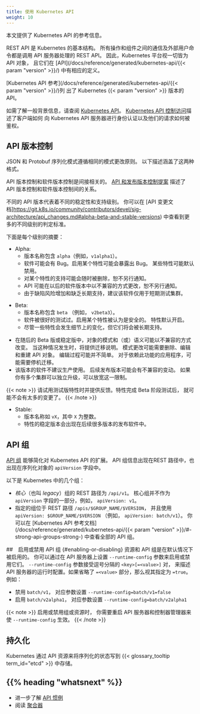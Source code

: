 ```yaml
---
title: 使用 Kubernetes API
weight: 10
---
```


<!-- overview -->

<!--
This section provides reference information for the Kubernetes API.
-->
本文提供了 Kubernetes API 的参考信息。

<!--
The REST API is the fundamental fabric of Kubernetes. All operations and
communications between components, and external user commands are REST API
calls that the API Server handles. Consequently, everything in the Kubernetes
platform is treated as an API object and has a corresponding entry in the
[API](/docs/reference/generated/kubernetes-api/{{< param "version" >}}/).
-->
REST API 是 Kubernetes 的基本结构。
所有操作和组件之间的通信及外部用户命令都是调用 API 服务器处理的 REST API。
因此，Kubernetes 平台视一切皆为 API 对象，
且它们在 [API](/docs/reference/generated/kubernetes-api/{{< param "version" >}}/) 中有相应的定义。

<!--
The [Kubernetes API reference](/docs/reference/generated/kubernetes-api/{{< param "version" >}}/)
lists the API for Kubernetes version {{< param "version" >}}.
-->
[Kubernetes API 参考](/docs/reference/generated/kubernetes-api/{{< param "version" >}}/)列
出了 Kubernetes {{< param "version" >}} 版本的 API。

<!--
For general background information, read
[The Kubernetes API](/docs/concepts/overview/kubernetes-api/).
[Controlling Access to the Kubernetes API](/docs/concepts/security/controlling-access/)
describes how clients can authenticate to the Kubernetes API server, and how their
requests are authorized.
-->
如需了解一般背景信息，请查阅 [Kubernetes API](/zh/docs/concepts/overview/kubernetes-api/)。
[Kubernetes API 控制访问](/zh/docs/concepts/security/controlling-access/)描述了客户端如何
向 Kubernetes API 服务器进行身份认证以及他们的请求如何被鉴权。


<!--
## API versioning
-->
## API 版本控制

<!--
The JSON and Protobuf serialization schemas follow the same guidelines for
schema changes. The following descriptions cover both formats.
-->
JSON 和 Protobuf 序列化模式遵循相同的模式更改原则。
以下描述涵盖了这两种格式。

<!--
The API versioning and software versioning are indirectly related.
The [API and release versioning proposal](https://git.k8s.io/community/contributors/design-proposals/release/versioning.md)
describes the relationship between API versioning and software versioning.
-->
API 版本控制和软件版本控制是间接相关的。
[API 和发布版本控制提案](https://git.k8s.io/community/contributors/design-proposals/release/versioning.md)
描述了 API 版本控制和软件版本控制间的关系。

<!--
Different API versions indicate different levels of stability and support. You
can find more information about the criteria for each level in the
[API Changes documentation](https://git.k8s.io/community/contributors/devel/sig-architecture/api_changes.md#alpha-beta-and-stable-versions).
-->
不同的 API 版本代表着不同的稳定性和支持级别。
你可以在 [API 变更文档]https://git.k8s.io/community/contributors/devel/sig-architecture/api_changes.md#alpha-beta-and-stable-versions)
中查看到更多的不同级别的判定标准。

<!--
Here's a summary of each level:
-->
下面是每个级别的摘要：

<!--
- Alpha:
  - The version names contain `alpha` (for example, `v1alpha1`).
  - The software may contain bugs. Enabling a feature may expose bugs. A
    feature may be disabled by default.
  - The support for a feature may be dropped at any time without notice.
  - The API may change in incompatible ways in a later software release without notice.
  - The software is recommended for use only in short-lived testing clusters,
    due to increased risk of bugs and lack of long-term support.
-->
- Alpha:
  - 版本名称包含 `alpha`（例如，`v1alpha1`）。
  - 软件可能会有 Bug。启用某个特性可能会暴露出 Bug。
    某些特性可能默认禁用。
  - 对某个特性的支持可能会随时被删除，恕不另行通知。
  - API 可能在以后的软件版本中以不兼容的方式更改，恕不另行通知。
  - 由于缺陷风险增加和缺乏长期支持，建议该软件仅用于短期测试集群。

<!--
- Beta:
  - The version names contain `beta` (for example, `v2beta3`).
  - The software is well tested. Enabling a feature is considered safe.
    Features are enabled by default.
  - The support for a feature will not be dropped, though the details may change.
-->
- Beta:
  - 版本名称包含 `beta` （例如， `v2beta3`）。
  - 软件被很好的测试过。启用某个特性被认为是安全的。
    特性默认开启。
  - 尽管一些特性会发生细节上的变化，但它们将会被长期支持。

<!--
  - The schema and/or semantics of objects may change in incompatible ways in
    a subsequent beta or stable release. When this happens, migration
    instructions are provided. Schema changes may require deleting, editing, and
    re-creating API objects. The editing process may not be straightforward.
    The migration may require downtime for applications that rely on the feature.
  - The software is not recommended for production uses. Subsequent releases
    may introduce incompatible changes. If you have multiple clusters which
    can be upgraded independently, you may be able to relax this restriction.
-->
  - 在随后的 Beta 版或稳定版中，对象的模式和（或）语义可能以不兼容的方式改变。
    当这种情况发生时，将提供迁移说明。
     模式更改可能需要删除、编辑和重建 API 对象。
    编辑过程可能并不简单。
    对于依赖此功能的应用程序，可能需要停机迁移。
  - 该版本的软件不建议生产使用。
    后续发布版本可能会有不兼容的变动。
    如果你有多个集群可以独立升级，可以放宽这一限制。

<!--
  Please try beta features and provide feedback. After the features exit beta, it
  may not be practical to make more changes.
-->
  {{< note >}}
  请试用测试版特性时并提供反馈。特性完成 Beta 阶段测试后，
  就可能不会有太多的变更了。
  {{< /note >}}

<!--
- Stable:
  - The version name is `vX` where `X` is an integer.
  - The stable versions of features appear in released software for many subsequent versions.
-->
- Stable:
  - 版本名称如 `vX`，其中 `X` 为整数。
  - 特性的稳定版本会出现在后续很多版本的发布软件中。

<!--## API groups-->
## API 组

<!--
[API groups](https://git.k8s.io/community/contributors/design-proposals/api-machinery/api-group.md)
make it easier to extend the Kubernetes API.
The API group is specified in a REST path and in the `apiVersion` field of a
serialized object.
-->
[API 组](https://git.k8s.io/community/contributors/design-proposals/api-machinery/api-group.md)
能够简化对 Kubernetes API 的扩展。
API 组信息出现在REST 路径中，也出现在序列化对象的 `apiVersion` 字段中。

<!--
There are several API groups in Kubernetes:

*  The *core* (also called *legacy*) group is found at REST path `/api/v1`.
   The core group is not specified as part of the `apiVersion` field, for
   example, `apiVersion: v1`.
*  The named groups are at REST path `/apis/$GROUP_NAME/$VERSION` and use
   `apiVersion: $GROUP_NAME/$VERSION` (for example, `apiVersion: batch/v1`).
   You can find the full list of supported API groups in
   [Kubernetes API reference](/docs/reference/generated/kubernetes-api/{{< param "version" >}}/#-strong-api-groups-strong-).
-->
以下是 Kubernetes 中的几个组：
*  *核心*（也叫 *legacy*）组的 REST 路径为 `/api/v1`。
   核心组并不作为 `apiVersion` 字段的一部分，例如， `apiVersion: v1`。
*  指定的组位于 REST 路径 `/apis/$GROUP_NAME/$VERSION`，
   并且使用 `apiVersion: $GROUP_NAME/$VERSION` （例如， `apiVersion: batch/v1`）。
   你可以在 [Kubernetes API 参考文档](/docs/reference/generated/kubernetes-api/{{< param "version" >}}/#-strong-api-groups-strong-)
   中查看全部的 API 组。

<!--
## Enabling or disabling API groups   {#enabling-or-disabling}

Certain resources and API groups are enabled by default. You can enable or
disable them by setting `--runtime-config` on the API server.  The
`--runtime-config` flag accepts comma separated `<key>[=<value>]` pairs
describing the runtime configuration of the API server. If the `=<value>`
part is omitted, it is treated as if `=true` is specified. For example:

 - to disable `batch/v1`, set `--runtime-config=batch/v1=false`
 - to enable `batch/v2alpha1`, set `--runtime-config=batch/v2alpha1`
-->
##　启用或禁用 API 组   {#enabling-or-disabling}
资源和 API 组是在默认情况下被启用的。
你可以通过在 API 服务器上设置 `--runtime-config` 参数来启用或禁用它们。
`--runtime-config` 参数接受逗号分隔的 `<key>[=<value>]` 对，
来描述 API 服务器的运行时配置。如果省略了 `=<value>` 部分，那么视其指定为 `=true`。
例如：
 - 禁用 `batch/v1`， 对应参数设置 `--runtime-config=batch/v1=false`
 - 启用 `batch/v2alpha1`， 对应参数设置 `--runtime-config=batch/v2alpha1`

<!--
When you enable or disable groups or resources, you need to restart the API
server and controller manager to pick up the `--runtime-config` changes.
-->
{{< note >}}
启用或禁用组或资源时，
你需要重启 API 服务器和控制器管理器来使 `--runtime-config` 生效。
{{< /note >}}

<!--
## Persistence
-->
## 持久化

<!--
Kubernetes stores its serialized state in terms of the API resources by writing them into
-->
Kubernetes 通过 API 资源来将序列化的状态写到 {{< glossary_tooltip term_id="etcd" >}} 中存储。

## {{% heading "whatsnext" %}}

<!--
- Learn more about [API conventions](https://git.k8s.io/community/contributors/devel/sig-architecture/api-conventions.md#api-conventions)
- Read the design documentation for
  [aggregator](https://github.com/kubernetes/community/blob/master/contributors/design-proposals/api-machinery/aggregated-api-servers.md)
-->
- 进一步了解 [API 惯例](https://git.k8s.io/community/contributors/devel/sig-architecture/api-conventions.md#api-conventions)
- 阅读 [聚合器](https://github.com/kubernetes/community/blob/master/contributors/design-proposals/api-machinery/aggregated-api-servers.md)
